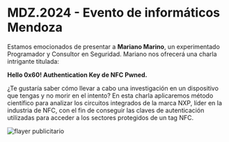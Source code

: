 # MDZ.2024 - Evento de informáticos Mendoza

Estamos emocionados de presentar a **Mariano Marino**, un experimentado Programador y Consultor en Seguridad. Mariano nos ofrecerá una charla intrigante titulada:

**Hello 0x60! Authentication Key de NFC Pwned.**

¿Te gustaría saber cómo llevar a cabo una investigación en un dispositivo que tengas y no morir en el intento? En esta charla aplicaremos método científico para analizar los circuitos integrados de la marca NXP, líder en la industria de NFC, con el fin de conseguir las claves de autenticación utilizadas para acceder a los sectores protegidos de un tag NFC.

![flayer publicitario](MarianoMarino.jpg)